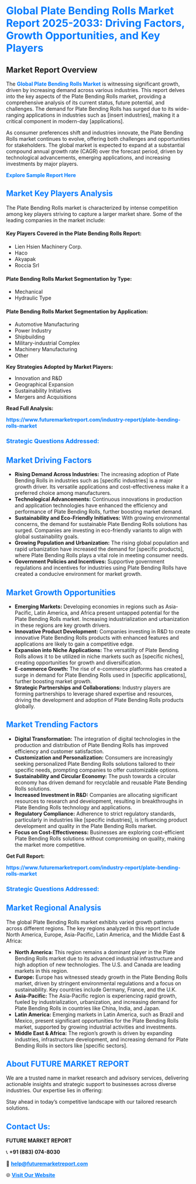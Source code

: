 <h1 style="color: #007BFF;">Global Plate Bending Rolls Market Report 2025-2033: Driving Factors, Growth Opportunities, and Key Players</h1>

<section id="overview">
<h2>Market Report Overview</h2>
<p>The <a href="https://www.futuremarketreport.com/industry-report/plate-bending-rolls-market" style="color: #007BFF; text-decoration: none;"><strong>Global Plate Bending Rolls Market</strong></a> is witnessing significant growth, driven by increasing demand across various industries. This report delves into the key aspects of the Plate Bending Rolls market, providing a comprehensive analysis of its current status, future potential, and challenges. The demand for Plate Bending Rolls has surged due to its wide-ranging applications in industries such as [insert industries], making it a critical component in modern-day [applications].</p>
<p>As consumer preferences shift and industries innovate, the Plate Bending Rolls market continues to evolve, offering both challenges and opportunities for stakeholders. The global market is expected to expand at a substantial compound annual growth rate (CAGR) over the forecast period, driven by technological advancements, emerging applications, and increasing investments by major players.</p>
</section>

<section id="overview">
<p><a href="https://www.futuremarketreport.com/request-sample/reportId=84322" style="color: #007BFF; text-decoration: none;"><strong>Explore Sample Report Here</strong></a></p>
</section>

<section id="key-players">
<h2 style="color: #007BFF;">Market Key Players Analysis</h2>
<p>The Plate Bending Rolls market is characterized by intense competition among key players striving to capture a larger market share. Some of the leading companies in the market include:</p>
<h4>Key Players Covered in the Plate Bending Rolls Report:</h4>
<ul><li>Lien Hsien Machinery Corp.</li><li>Haco</li><li>Akyapak</li><li>Roccia Srl</li></ul>
<h4>Plate Bending Rolls Market Segmentation by Type:</h4>
<ul><li>Mechanical</li><li>Hydraulic Type</li></ul>

<h4>Plate Bending Rolls Market Segmentation by Application:</h4>
<ul><li>Automotive Manufacturing</li><li>Power Industry</li><li>Shipbuilding</li><li>Military-industrial Complex</li><li>Machinery Manufacturing</li><li>Other</li></ul>
<p><strong>Key Strategies Adopted by Market Players:</strong></p>
<ul>
<li>Innovation and R&D</li>
<li>Geographical Expansion</li>
<li>Sustainability Initiatives</li>
<li>Mergers and Acquisitions</li>
</ul>
</section>

<section>
<p><strong>Read Full Analysis: </strong></p><a href="https://www.futuremarketreport.com/industry-report/plate-bending-rolls-market" style="color: #007BFF; text-decoration: none;"><strong>https://www.futuremarketreport.com/industry-report/plate-bending-rolls-market</strong></a>
<h3 style="color: #007BFF;">Strategic Questions Addressed:</h3>
</section>

<section id="driving-factors">
<h2 style="color: #007BFF;">Market Driving Factors</h2>
<ul>
<li><strong>Rising Demand Across Industries:</strong> The increasing adoption of Plate Bending Rolls in industries such as [specific industries] is a major growth driver. Its versatile applications and cost-effectiveness make it a preferred choice among manufacturers.</li>
<li><strong>Technological Advancements:</strong> Continuous innovations in production and application technologies have enhanced the efficiency and performance of Plate Bending Rolls, further boosting market demand.</li>
<li><strong>Sustainability and Eco-Friendly Initiatives:</strong> With growing environmental concerns, the demand for sustainable Plate Bending Rolls solutions has surged. Companies are investing in eco-friendly variants to align with global sustainability goals.</li>
<li><strong>Growing Population and Urbanization:</strong> The rising global population and rapid urbanization have increased the demand for [specific products], where Plate Bending Rolls plays a vital role in meeting consumer needs.</li>
<li><strong>Government Policies and Incentives:</strong> Supportive government regulations and incentives for industries using Plate Bending Rolls have created a conducive environment for market growth.</li>
</ul>
</section>

<section id="growth-opportunities">
<h2 style="color: #007BFF;">Market Growth Opportunities</h2>
<ul>
<li><strong>Emerging Markets:</strong> Developing economies in regions such as Asia-Pacific, Latin America, and Africa present untapped potential for the Plate Bending Rolls market. Increasing industrialization and urbanization in these regions are key growth drivers.</li>
<li><strong>Innovative Product Development:</strong> Companies investing in R&D to create innovative Plate Bending Rolls products with enhanced features and applications are likely to gain a competitive edge.</li>
<li><strong>Expansion into Niche Applications:</strong> The versatility of Plate Bending Rolls allows it to be utilized in niche markets such as [specific niches], creating opportunities for growth and diversification.</li>
<li><strong>E-commerce Growth:</strong> The rise of e-commerce platforms has created a surge in demand for Plate Bending Rolls used in [specific applications], further boosting market growth.</li>
<li><strong>Strategic Partnerships and Collaborations:</strong> Industry players are forming partnerships to leverage shared expertise and resources, driving the development and adoption of Plate Bending Rolls products globally.</li>
</ul>
</section>

<section id="trending-factors">
<h2 style="color: #007BFF;">Market Trending Factors</h2>
<ul>
<li><strong>Digital Transformation:</strong> The integration of digital technologies in the production and distribution of Plate Bending Rolls has improved efficiency and customer satisfaction.</li>
<li><strong>Customization and Personalization:</strong> Consumers are increasingly seeking personalized Plate Bending Rolls solutions tailored to their specific needs, prompting companies to offer customizable options.</li>
<li><strong>Sustainability and Circular Economy:</strong> The push towards a circular economy has driven demand for recyclable and reusable Plate Bending Rolls solutions.</li>
<li><strong>Increased Investment in R&D:</strong> Companies are allocating significant resources to research and development, resulting in breakthroughs in Plate Bending Rolls technology and applications.</li>
<li><strong>Regulatory Compliance:</strong> Adherence to strict regulatory standards, particularly in industries like [specific industries], is influencing product development and quality in the Plate Bending Rolls market.</li>
<li><strong>Focus on Cost-Effectiveness:</strong> Businesses are exploring cost-efficient Plate Bending Rolls solutions without compromising on quality, making the market more competitive.</li>
</ul>
</section>

<section>
<p><strong>Get Full Report: </strong></p><a href="https://www.futuremarketreport.com/industry-report/plate-bending-rolls-market" style="color: #007BFF; text-decoration: none;"><strong>https://www.futuremarketreport.com/industry-report/plate-bending-rolls-market</strong></a>
<h3 style="color: #007BFF;">Strategic Questions Addressed:</h3>
</section>


<section id="regional-analysis">
<h2 style="color: #007BFF;">Market Regional Analysis</h2>
<p>The global Plate Bending Rolls market exhibits varied growth patterns across different regions. The key regions analyzed in this report include North America, Europe, Asia-Pacific, Latin America, and the Middle East & Africa:</p>
<ul>
<li><strong>North America:</strong> This region remains a dominant player in the Plate Bending Rolls market due to its advanced industrial infrastructure and high adoption of new technologies. The U.S. and Canada are leading markets in this region.</li>
<li><strong>Europe:</strong> Europe has witnessed steady growth in the Plate Bending Rolls market, driven by stringent environmental regulations and a focus on sustainability. Key countries include Germany, France, and the U.K.</li>
<li><strong>Asia-Pacific:</strong> The Asia-Pacific region is experiencing rapid growth, fueled by industrialization, urbanization, and increasing demand for Plate Bending Rolls in countries like China, India, and Japan.</li>
<li><strong>Latin America:</strong> Emerging markets in Latin America, such as Brazil and Mexico, present significant opportunities for the Plate Bending Rolls market, supported by growing industrial activities and investments.</li>
<li><strong>Middle East & Africa:</strong> The region’s growth is driven by expanding industries, infrastructure development, and increasing demand for Plate Bending Rolls in sectors like [specific sectors].</li>
</ul>
</section>

<footer>
<h2 style="color: #007BFF;">About FUTURE MARKET REPORT</h2>
<p>We are a trusted name in market research and advisory services, delivering actionable insights and strategic support to businesses across diverse industries. Our expertise lies in offering:</p>

<p>Stay ahead in today’s competitive landscape with our tailored research solutions.</p>

<h2 style="color: #007BFF;">Contact Us:</h2>
<p><strong>FUTURE MARKET REPORT</strong></p>
<p>📞 <strong>+91 (883) 074-8030</strong></p>
<p>📧 <strong><a href="mailto:help@futuremarketreport.com" style="color: #007BFF;">help@futuremarketreport.com</a></strong></p>
<p>🌐 <strong><a href="https://www.futuremarketreport.com/" style="color: #007BFF;">Visit Our Website</a></strong></p>
</footer>